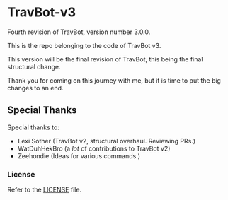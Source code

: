 # TravBot-v3

Fourth revision of TravBot, version number 3.0.0.

This is the repo belonging to the code of TravBot v3.

This version will be the final revision of TravBot, this being the final structural change.

Thank you for coming on this journey with me, but it is time to put the big changes to an end.

## Special Thanks

Special thanks to:

-   Lexi Sother (TravBot v2, structural overhaul. Reviewing PRs.)
-   WatDuhHekBro (a _lot_ of contributions to TravBot v2)
-   Zeehondie (Ideas for various commands.)

### License

Refer to the [LICENSE](https://github.com/keanuplayz/TravBot-v3/tree/master/LICENSE) file.
